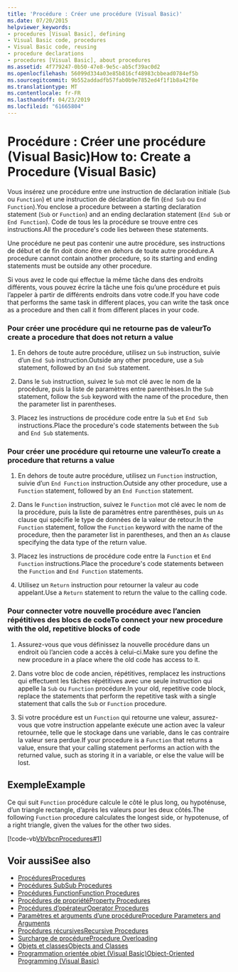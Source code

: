 ```yaml
---
title: 'Procédure : Créer une procédure (Visual Basic)'
ms.date: 07/20/2015
helpviewer_keywords:
- procedures [Visual Basic], defining
- Visual Basic code, procedures
- Visual Basic code, reusing
- procedure declarations
- procedures [Visual Basic], about procedures
ms.assetid: 4f779247-0b50-47e8-9e5c-ab5cf39ac0d2
ms.openlocfilehash: 56099d334a03e85b816cf48983cbbead0784ef5b
ms.sourcegitcommit: 9b552addadfb57fab0b9e7852ed4f1f1b8a42f8e
ms.translationtype: MT
ms.contentlocale: fr-FR
ms.lasthandoff: 04/23/2019
ms.locfileid: "61665804"
---
```

# <a name="how-to-create-a-procedure-visual-basic"></a><span data-ttu-id="c4c62-102">Procédure : Créer une procédure (Visual Basic)</span><span class="sxs-lookup"><span data-stu-id="c4c62-102">How to: Create a Procedure (Visual Basic)</span></span>
<span data-ttu-id="c4c62-103">Vous insérez une procédure entre une instruction de déclaration initiale (`Sub` ou `Function`) et une instruction de déclaration de fin (`End Sub` ou `End Function`).</span><span class="sxs-lookup"><span data-stu-id="c4c62-103">You enclose a procedure between a starting declaration statement (`Sub` or `Function`) and an ending declaration statement (`End Sub` or `End Function`).</span></span> <span data-ttu-id="c4c62-104">Code de tous les la procédure se trouve entre ces instructions.</span><span class="sxs-lookup"><span data-stu-id="c4c62-104">All the procedure's code lies between these statements.</span></span>  
  
 <span data-ttu-id="c4c62-105">Une procédure ne peut pas contenir une autre procédure, ses instructions de début et de fin doit donc être en dehors de toute autre procédure.</span><span class="sxs-lookup"><span data-stu-id="c4c62-105">A procedure cannot contain another procedure, so its starting and ending statements must be outside any other procedure.</span></span>  
  
 <span data-ttu-id="c4c62-106">Si vous avez le code qui effectue la même tâche dans des endroits différents, vous pouvez écrire la tâche une fois qu’une procédure et puis l’appeler à partir de différents endroits dans votre code.</span><span class="sxs-lookup"><span data-stu-id="c4c62-106">If you have code that performs the same task in different places, you can write the task once as a procedure and then call it from different places in your code.</span></span>  
  
### <a name="to-create-a-procedure-that-does-not-return-a-value"></a><span data-ttu-id="c4c62-107">Pour créer une procédure qui ne retourne pas de valeur</span><span class="sxs-lookup"><span data-stu-id="c4c62-107">To create a procedure that does not return a value</span></span>  
  
1. <span data-ttu-id="c4c62-108">En dehors de toute autre procédure, utilisez un `Sub` instruction, suivie d’un `End Sub` instruction.</span><span class="sxs-lookup"><span data-stu-id="c4c62-108">Outside any other procedure, use a `Sub` statement, followed by an `End Sub` statement.</span></span>  
  
2. <span data-ttu-id="c4c62-109">Dans le `Sub` instruction, suivez le `Sub` mot clé avec le nom de la procédure, puis la liste de paramètres entre parenthèses.</span><span class="sxs-lookup"><span data-stu-id="c4c62-109">In the `Sub` statement, follow the `Sub` keyword with the name of the procedure, then the parameter list in parentheses.</span></span>  
  
3. <span data-ttu-id="c4c62-110">Placez les instructions de procédure code entre la `Sub` et `End Sub` instructions.</span><span class="sxs-lookup"><span data-stu-id="c4c62-110">Place the procedure's code statements between the `Sub` and `End Sub` statements.</span></span>  
  
### <a name="to-create-a-procedure-that-returns-a-value"></a><span data-ttu-id="c4c62-111">Pour créer une procédure qui retourne une valeur</span><span class="sxs-lookup"><span data-stu-id="c4c62-111">To create a procedure that returns a value</span></span>  
  
1. <span data-ttu-id="c4c62-112">En dehors de toute autre procédure, utilisez un `Function` instruction, suivie d’un `End Function` instruction.</span><span class="sxs-lookup"><span data-stu-id="c4c62-112">Outside any other procedure, use a `Function` statement, followed by an `End Function` statement.</span></span>  
  
2. <span data-ttu-id="c4c62-113">Dans le `Function` instruction, suivez le `Function` mot clé avec le nom de la procédure, puis la liste de paramètres entre parenthèses, puis un `As` clause qui spécifie le type de données de la valeur de retour.</span><span class="sxs-lookup"><span data-stu-id="c4c62-113">In the `Function` statement, follow the `Function` keyword with the name of the procedure, then the parameter list in parentheses, and then an `As` clause specifying the data type of the return value.</span></span>  
  
3. <span data-ttu-id="c4c62-114">Placez les instructions de procédure code entre la `Function` et `End Function` instructions.</span><span class="sxs-lookup"><span data-stu-id="c4c62-114">Place the procedure's code statements between the `Function` and `End Function` statements.</span></span>  
  
4. <span data-ttu-id="c4c62-115">Utilisez un `Return` instruction pour retourner la valeur au code appelant.</span><span class="sxs-lookup"><span data-stu-id="c4c62-115">Use a `Return` statement to return the value to the calling code.</span></span>  
  
### <a name="to-connect-your-new-procedure-with-the-old-repetitive-blocks-of-code"></a><span data-ttu-id="c4c62-116">Pour connecter votre nouvelle procédure avec l’ancien répétitives des blocs de code</span><span class="sxs-lookup"><span data-stu-id="c4c62-116">To connect your new procedure with the old, repetitive blocks of code</span></span>  
  
1. <span data-ttu-id="c4c62-117">Assurez-vous que vous définissez la nouvelle procédure dans un endroit où l’ancien code a accès à celui-ci.</span><span class="sxs-lookup"><span data-stu-id="c4c62-117">Make sure you define the new procedure in a place where the old code has access to it.</span></span>  
  
2. <span data-ttu-id="c4c62-118">Dans votre bloc de code ancien, répétitives, remplacez les instructions qui effectuent les tâches répétitives avec une seule instruction qui appelle la `Sub` ou `Function` procédure.</span><span class="sxs-lookup"><span data-stu-id="c4c62-118">In your old, repetitive code block, replace the statements that perform the repetitive task with a single statement that calls the `Sub` or `Function` procedure.</span></span>  
  
3. <span data-ttu-id="c4c62-119">Si votre procédure est un `Function` qui retourne une valeur, assurez-vous que votre instruction appelante exécute une action avec la valeur retournée, telle que le stockage dans une variable, dans le cas contraire la valeur sera perdue.</span><span class="sxs-lookup"><span data-stu-id="c4c62-119">If your procedure is a `Function` that returns a value, ensure that your calling statement performs an action with the returned value, such as storing it in a variable, or else the value will be lost.</span></span>  
  
## <a name="example"></a><span data-ttu-id="c4c62-120">Exemple</span><span class="sxs-lookup"><span data-stu-id="c4c62-120">Example</span></span>  
 <span data-ttu-id="c4c62-121">Ce qui suit `Function` procédure calcule le côté le plus long, ou hypoténuse, d’un triangle rectangle, d’après les valeurs pour les deux côtés.</span><span class="sxs-lookup"><span data-stu-id="c4c62-121">The following `Function` procedure calculates the longest side, or hypotenuse, of a right triangle, given the values for the other two sides.</span></span>  
  
 [!code-vb[VbVbcnProcedures#1](~/samples/snippets/visualbasic/VS_Snippets_VBCSharp/VbVbcnProcedures/VB/Class1.vb#1)]  
  
## <a name="see-also"></a><span data-ttu-id="c4c62-122">Voir aussi</span><span class="sxs-lookup"><span data-stu-id="c4c62-122">See also</span></span>

- [<span data-ttu-id="c4c62-123">Procédures</span><span class="sxs-lookup"><span data-stu-id="c4c62-123">Procedures</span></span>](./index.md)
- [<span data-ttu-id="c4c62-124">Procédures Sub</span><span class="sxs-lookup"><span data-stu-id="c4c62-124">Sub Procedures</span></span>](./sub-procedures.md)
- [<span data-ttu-id="c4c62-125">Procédures Function</span><span class="sxs-lookup"><span data-stu-id="c4c62-125">Function Procedures</span></span>](./function-procedures.md)
- [<span data-ttu-id="c4c62-126">Procédures de propriété</span><span class="sxs-lookup"><span data-stu-id="c4c62-126">Property Procedures</span></span>](./property-procedures.md)
- [<span data-ttu-id="c4c62-127">Procédures d’opérateur</span><span class="sxs-lookup"><span data-stu-id="c4c62-127">Operator Procedures</span></span>](./operator-procedures.md)
- [<span data-ttu-id="c4c62-128">Paramètres et arguments d’une procédure</span><span class="sxs-lookup"><span data-stu-id="c4c62-128">Procedure Parameters and Arguments</span></span>](./procedure-parameters-and-arguments.md)
- [<span data-ttu-id="c4c62-129">Procédures récursives</span><span class="sxs-lookup"><span data-stu-id="c4c62-129">Recursive Procedures</span></span>](./recursive-procedures.md)
- [<span data-ttu-id="c4c62-130">Surcharge de procédure</span><span class="sxs-lookup"><span data-stu-id="c4c62-130">Procedure Overloading</span></span>](./procedure-overloading.md)
- [<span data-ttu-id="c4c62-131">Objets et classes</span><span class="sxs-lookup"><span data-stu-id="c4c62-131">Objects and Classes</span></span>](../../../../visual-basic/programming-guide/language-features/objects-and-classes/index.md)
- [<span data-ttu-id="c4c62-132">Programmation orientée objet (Visual Basic)</span><span class="sxs-lookup"><span data-stu-id="c4c62-132">Object-Oriented Programming (Visual Basic)</span></span>](../../concepts/object-oriented-programming.md)
